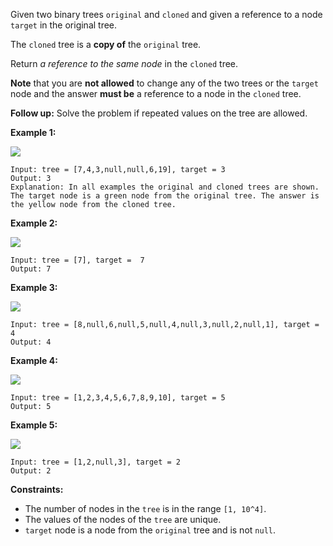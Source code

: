 Given two binary trees `original` and `cloned` and given a reference to a node
`target` in the original tree.

The `cloned` tree is a **copy of** the `original` tree.

Return _a reference to the same node_ in the `cloned` tree.

**Note** that you are **not allowed** to change any of the two trees or the
`target` node and the answer **must be** a reference to a node in the `cloned`
tree.

**Follow up:**  Solve the problem if repeated values on the tree are allowed.



**Example 1:**

![](https://assets.leetcode.com/uploads/2020/02/21/e1.png)

    
    
    Input: tree = [7,4,3,null,null,6,19], target = 3
    Output: 3
    Explanation: In all examples the original and cloned trees are shown. The target node is a green node from the original tree. The answer is the yellow node from the cloned tree.
    

**Example 2:**

![](https://assets.leetcode.com/uploads/2020/02/21/e2.png)

    
    
    Input: tree = [7], target =  7
    Output: 7
    

**Example 3:**

![](https://assets.leetcode.com/uploads/2020/02/21/e3.png)

    
    
    Input: tree = [8,null,6,null,5,null,4,null,3,null,2,null,1], target = 4
    Output: 4
    

**Example 4:**

![](https://assets.leetcode.com/uploads/2020/02/21/e4.png)

    
    
    Input: tree = [1,2,3,4,5,6,7,8,9,10], target = 5
    Output: 5
    

**Example 5:**

![](https://assets.leetcode.com/uploads/2020/02/21/e5.png)

    
    
    Input: tree = [1,2,null,3], target = 2
    Output: 2
    



**Constraints:**

  * The number of nodes in the `tree` is in the range `[1, 10^4]`.
  * The values of the nodes of the `tree` are unique.
  * `target` node is a node from the `original` tree and is not `null`.

